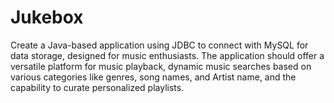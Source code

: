 # Jukebox
Create a Java-based application using JDBC to connect with MySQL for data storage, designed for music enthusiasts.
The application should offer a versatile platform for music playback, dynamic music searches based on various
categories like genres, song names, and Artist name, and the capability to curate personalized playlists. 
